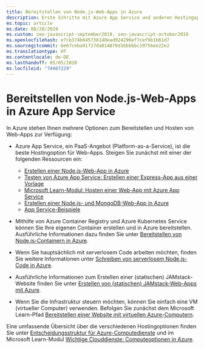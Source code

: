 ```yaml
---
title: Bereitstellen von Node.js-Web-Apps in Azure
description: Erste Schritte mit Azure App Service und anderen Hostingoptionen für Web-Apps, einschließlich progressiver Web-Apps (PWA)
ms.topic: article
ms.date: 08/20/2019
ms.custom: seo-javascript-september2019, seo-javascript-october2019
ms.openlocfilehash: e7cb374b645738140ead924296ef7cef9b1b61d7
ms.sourcegitcommit: be67ceba91727da014879d16bbbbc19756ee22e2
ms.translationtype: HT
ms.contentlocale: de-DE
ms.lasthandoff: 05/05/2020
ms.locfileid: "74467229"
---
```

# <a name="deploy-nodejs-web-apps-to-azure-app-service"></a>Bereitstellen von Node.js-Web-Apps in Azure App Service

In Azure stehen Ihnen mehrere Optionen zum Bereitstellen und Hosten von Web-Apps zur Verfügung:

- Azure App Service, ein PaaS-Angebot (Platform-as-a-Service), ist die beste Hostingoption für Web-Apps. Steigen Sie zunächst mit einer der folgenden Ressourcen ein:

  - [Erstellen einer Node.js-Web-App in Azure](/azure/app-service/app-service-web-get-started-nodejs)
  - [Testen von Azure App Service: Erstellen einer Express-App aus einer Vorlage](https://code.visualstudio.com/tryappservice/?utm_source=msftdocs&utm_medium=microsoft&utm_campaign=tryappservice)
  - [Microsoft Learn-Modul: Hosten einer Web-App mit Azure App Service](/learn/modules/host-a-web-app-with-azure-app-service/index)
  - [Erstellen einer Node.js- und MongoDB-Web-App in Azure](/azure/app-service/app-service-web-tutorial-nodejs-mongodb-app)
  - [App Service-Beispiele](/samples/browse/?languages=javascript%2Cnodejs&products=azure-app-service)

- Mithilfe von Azure Container Registry und Azure Kubernetes Service können Sie Ihre eigenen Container erstellen und in Azure bereitstellen. Ausführliche Informationen dazu finden Sie unter [Bereitstellen von Node.js-Containern in Azure](node-howto-deploy-containers.md).

- Wenn Sie hauptsächlich mit serverlosem Code arbeiten möchten, finden Sie weitere Informationen unter [Schreiben von serverlosem Node.js-Code in Azure](node-howto-write-serverless-code.md).

- Ausführliche Informationen zum Erstellen einer (statischen) JAMstack-Website finden Sie unter [Erstellen von (statischen) JAMstack-Web-Apps mit Azure](node-howto-create-static-site-jamstack.md).

- Wenn Sie die Infrastruktur steuern möchten, können Sie einfach eine VM (virtueller Computer) verwenden. Befolgen Sie zunächst dem Microsoft Learn-Pfad [Bereitstellen einer Website mit virtuellen Azure-Computern](/learn/paths/deploy-a-website-with-azure-virtual-machines/).

Eine umfassende Übersicht über die verschiedenen Hostingoptionen finden Sie unter [Entscheidungsstruktur für Azure-Computedienste](/azure/architecture/guide/technology-choices/compute-decision-tree) und im Microsoft Learn-Modul [Wichtige Clouddienste: Computeoptionen in Azure](/learn/modules/intro-to-azure-compute/).
